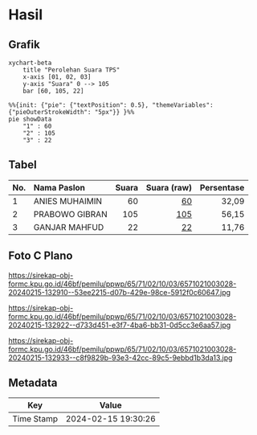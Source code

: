 # Hasil

## Grafik

```mermaid
xychart-beta
    title "Perolehan Suara TPS"
    x-axis [01, 02, 03]
    y-axis "Suara" 0 --> 105
    bar [60, 105, 22]
```

```mermaid
%%{init: {"pie": {"textPosition": 0.5}, "themeVariables": {"pieOuterStrokeWidth": "5px"}} }%%
pie showData
    "1" : 60
    "2" : 105
    "3" : 22
```

## Tabel

| No. | Nama Paslon    | Suara | Suara (raw) | Persentase |
|:--- |:-------------- | -----:| -----------:| ----------:|
| 1   | ANIES MUHAIMIN | 60    | [60][p-1]   | 32,09      |
| 2   | PRABOWO GIBRAN | 105   | [105][p-2]  | 56,15      |
| 3   | GANJAR MAHFUD  | 22    | [22][p-3]   | 11,76      |


[p-1]: https://github.com/gigit-pemilu/pemilu-2024-65-kalimantan-utara/blob/main/pilpres/hitung-suara/sub/65-kalimantan-utara/sub/71-kota-tarakan/sub/02-tarakan-tengah/sub/1003-sebengkok/sub/028-tps/sub/paslon-1.txt
[p-2]: https://github.com/gigit-pemilu/pemilu-2024-65-kalimantan-utara/blob/main/pilpres/hitung-suara/sub/65-kalimantan-utara/sub/71-kota-tarakan/sub/02-tarakan-tengah/sub/1003-sebengkok/sub/028-tps/sub/paslon-2.txt
[p-3]: https://github.com/gigit-pemilu/pemilu-2024-65-kalimantan-utara/blob/main/pilpres/hitung-suara/sub/65-kalimantan-utara/sub/71-kota-tarakan/sub/02-tarakan-tengah/sub/1003-sebengkok/sub/028-tps/sub/paslon-3.txt

## Foto C Plano

https://sirekap-obj-formc.kpu.go.id/46bf/pemilu/ppwp/65/71/02/10/03/6571021003028-20240215-132910--53ee2215-d07b-429e-98ce-5912f0c60647.jpg

https://sirekap-obj-formc.kpu.go.id/46bf/pemilu/ppwp/65/71/02/10/03/6571021003028-20240215-132922--d733d451-e3f7-4ba6-bb31-0d5cc3e6aa57.jpg

https://sirekap-obj-formc.kpu.go.id/46bf/pemilu/ppwp/65/71/02/10/03/6571021003028-20240215-132933--c8f9829b-93e3-42cc-89c5-9ebbd1b3da13.jpg


## Metadata

| Key        | Value               |
| ---------- | ------------------- |
| Time Stamp | 2024-02-15 19:30:26 |



